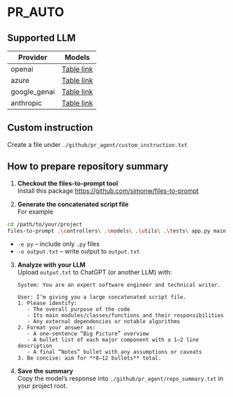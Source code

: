 # PR_AUTO

## Supported LLM
| Provider  | Models |
| ------------- | ------------- |
| openai  | [Table link](https://platform.openai.com/docs/models)  |
| azure  | [Table link](https://learn.microsoft.com/en-us/azure/ai-foundry/openai/concepts/models?tabs=global-standard%2Cstandard-chat-completions)  |
| google_genai  | [Table link](https://ai.google.dev/gemini-api/docs/models)  |
| anthropic  | [Table link](https://docs.anthropic.com/en/docs/about-claude/models/overview)  |

## Custom instruction
Create a file under `./github/pr_agent/custom_instruction.txt`


## How to prepare repository summary
1. **Checkout the files-to-prompt tool**</br>
Install this package https://github.com/simonw/files-to-prompt

2. **Generate the concatenated script file**</br>
For example
```bash
cd /path/to/your/project
files-to-prompt .\controllers\ .\models\ .\utils\ .\tests\ app.py main.py -e py -o output.txt
```

* `-e py` – include only `.py` files
* `-o output.txt` – write output to `output.txt`

3. **Analyze with your LLM**</br>
   Upload `output.txt` to ChatGPT (or another LLM) with:

   ```text
   System: You are an expert software engineer and technical writer.

   User: I’m giving you a large concatenated script file.
   1. Please identify:
      - The overall purpose of the code
      - Its main modules/classes/functions and their responsibilities
      - Any external dependencies or notable algorithms
   2. Format your answer as:
      - A one-sentence “Big Picture” overview
      - A bullet list of each major component with a 1–2 line description
      - A final “Notes” bullet with any assumptions or caveats
   3. Be concise: aim for **8–12 bullets** total.
   ```

4. **Save the summary**</br>
   Copy the model’s response into `./github/pr_agent/repo_summary.txt` in your project root.
